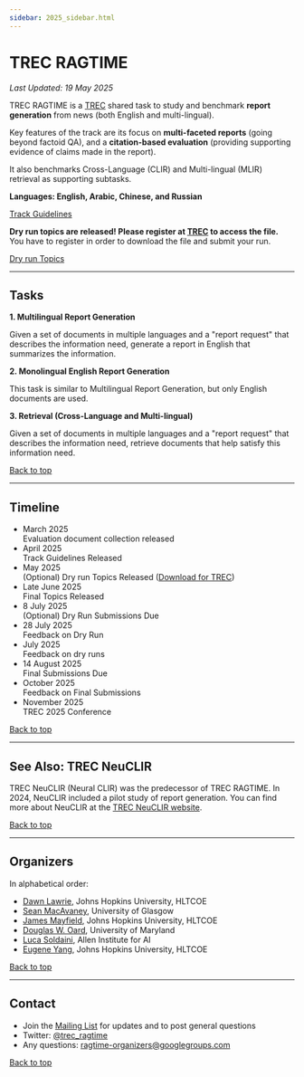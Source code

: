 ```yaml
---
sidebar: 2025_sidebar.html
---
```


# TREC RAGTIME

*Last Updated: 19 May 2025*

TREC RAGTIME is a [TREC](https://trec.nist.gov/) shared task to study and benchmark **report generation** from
news (both English and multi-lingual).

Key features of the track are its focus on **multi-faceted reports** (going beyond factoid QA), and a
**citation-based evaluation** (providing supporting evidence of claims made in the report).

It also benchmarks Cross-Language (CLIR) and Multi-lingual (MLIR) retrieval as supporting subtasks.

**Languages: English, Arabic, Chinese, and Russian**

[Track Guidelines](https://docs.google.com/document/d/13ttauQKJ9ufvfHyHIPEC6ZJk4PG0OYjwQwM1n4hd4x0/edit?usp=sharing)

**Dry run topics are released! Please register at [TREC](https://trec.nist.gov/) to access the file.**
You have to register in order to download the file and submit your run. 

[Dry run Topics](https://trec.nist.gov/act_part/tracks/ragtime/topic_file_dry.jsonl)

-------

## Tasks

**1. Multilingual Report Generation**

Given a set of documents in multiple languages and a "report request" that describes the information need,
generate a report in English that summarizes the information.

**2. Monolingual English Report Generation**

This task is similar to Multilingual Report Generation, but only English documents are used.

**3. Retrieval (Cross-Language and Multi-lingual)**

Given a set of documents in multiple languages and a "report request" that describes the information need,
retrieve documents that help satisfy this information need.

<span class='navigate_toc'><i class="fas fa-arrow-up right-margin"></i><a href='#' class='navigate_toc'>Back to top</a></span>

-------

## Timeline

<ul class="steps steps-vertical mb-4">
  <li class="step-item">
    <div class="h3 m-0">March 2025</div>
    <div class="h3 m-0">Evaluation document collection released</div>
  </li>
  <li class="step-item">
    <div class="h3 m-0">April 2025</div>
    <div class="h3 m-0">Track Guidelines Released</div>
  </li>
  <li class="step-item active">
    <div class="h3 m-0">May 2025</div>
    <div class="h3 m-0">(Optional) Dry run Topics Released (<a href="https://trec.nist.gov/act_part/tracks/ragtime/topic_file_dry.jsonl">Download for TREC</a>)</div>
  </li>
  <li class="step-item">
    <div class="h3 m-0">Late June 2025</div>
    <div class="h3 m-0">Final Topics Released</div>
  </li>
  <li class="step-item">
    <div class="h3 m-0">8 July 2025</div>
    <div class="h3 m-0">(Optional) Dry Run Submissions Due</div>
  </li>
  <li class="step-item">
    <div class="h3 m-0">28 July 2025</div>
    <div class="h3 m-0">Feedback on Dry Run</div>
  </li>
  <li class="step-item">
    <div class="h3 m-0">July 2025</div>
    <div class="h3 m-0">Feedback on dry runs</div>
  </li>
  <li class="step-item">
    <div class="h3 m-0">14 August 2025</div>
    <div class="h3 m-0">Final Submissions Due</div>
  </li>
  <li class="step-item">
    <div class="h3 m-0">October 2025</div>
    <div class="h3 m-0">Feedback on Final Submissions</div>
  </li>
  <li class="step-item">
    <div class="h3 m-0">November 2025</div>
    <div class="h3 m-0">TREC 2025 Conference</div>
  </li>
</ul>

<span class='navigate_toc'><i class="fas fa-arrow-up right-margin"></i><a href='#' class='navigate_toc'>Back to top</a></span>

-------

## See Also: TREC NeuCLIR

TREC NeuCLIR (Neural CLIR) was the predecessor of TREC RAGTIME. In 2024, NeuCLIR included a pilot study of
report generation. You can find more about NeuCLIR at the [TREC NeuCLIR website](https://neuclir.github.io/).

<span class='navigate_toc'><i class="fas fa-arrow-up right-margin"></i><a href='#' class='navigate_toc'>Back to top</a></span>

-------

## Organizers

In alphabetical order:

- [Dawn Lawrie](https://hltcoe.jhu.edu/researcher/dawn-lawrie/), Johns Hopkins University, HLTCOE
- [Sean MacAvaney](https://macavaney.us/), University of Glasgow
- [James Mayfield](https://hltcoe.jhu.edu/researcher/james-mayfield/), Johns Hopkins University, HLTCOE
- [Douglas W. Oard](https://ischool.umd.edu/about/directory/douglas-w-oard), University of Maryland
- [Luca Soldaini](https://soldaini.net), Allen Institute for AI
- [Eugene Yang](https://www.eugene.zone/), Johns Hopkins University, HLTCOE

<span class='navigate_toc'><i class="fas fa-arrow-up right-margin"></i><a href='#' class='navigate_toc'>Back to top</a></span>

-------

## Contact

 - Join the [Mailing List](https://groups.google.com/g/ragtime-participants) for updates and to post general questions
 - Twitter: [@trec_ragtime](https://x.com/trec_ragtime)
 - Any questions: ragtime-organizers@googlegroups.com

<span class='navigate_toc'><i class="fas fa-arrow-up right-margin"></i><a href='#' class='navigate_toc'>Back to top</a></span>

